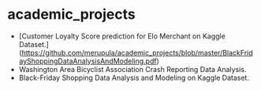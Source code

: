 # academic_projects
 * [Customer Loyalty Score prediction for Elo Merchant on Kaggle Dataset.] (https://github.com/merupula/academic_projects/blob/master/BlackFridayShoppingDataAnalysisAndModeling.pdf)
 * Washington Area Bicyclist Association Crash Reporting Data Analysis.
 * Black-Friday Shopping Data Analysis and Modeling on Kaggle Dataset.

